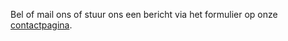 Bel of mail ons of stuur ons een bericht via het formulier op onze <a href = "{{site.baseurl}}Contact">contactpagina</a>.